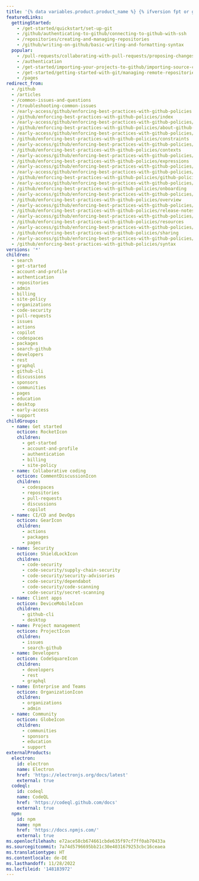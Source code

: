 ```yaml
---
title: '{% data variables.product.product_name %} {% ifversion fpt or ghec%}.com{% endif %} Hilfedokumentation'
featuredLinks:
  gettingStarted:
    - /get-started/quickstart/set-up-git
    - /github/authenticating-to-github/connecting-to-github-with-ssh
    - /repositories/creating-and-managing-repositories
    - /github/writing-on-github/basic-writing-and-formatting-syntax
  popular:
    - /pull-requests/collaborating-with-pull-requests/proposing-changes-to-your-work-with-pull-requests/about-pull-requests
    - /authentication
    - /get-started/importing-your-projects-to-github/importing-source-code-to-github/adding-locally-hosted-code-to-github
    - /get-started/getting-started-with-git/managing-remote-repositories
    - /pages
redirect_from:
  - /github
  - /articles
  - /common-issues-and-questions
  - /troubleshooting-common-issues
  - /early-access/github/enforcing-best-practices-with-github-policies
  - /github/enforcing-best-practices-with-github-policies/index
  - /early-access/github/enforcing-best-practices-with-github-policies/about-github-policies
  - /github/enforcing-best-practices-with-github-policies/about-github-policies
  - /early-access/github/enforcing-best-practices-with-github-policies/constraints
  - /github/enforcing-best-practices-with-github-policies/constraints
  - /early-access/github/enforcing-best-practices-with-github-policies/contexts
  - /github/enforcing-best-practices-with-github-policies/contexts
  - /early-access/github/enforcing-best-practices-with-github-policies/expressions
  - /github/enforcing-best-practices-with-github-policies/expressions
  - /early-access/github/enforcing-best-practices-with-github-policies/getting-started
  - /early-access/github/enforcing-best-practices-with-github-policies/github-policies-vision
  - /github/enforcing-best-practices-with-github-policies/github-policies-vision
  - /early-access/github/enforcing-best-practices-with-github-policies/onboarding
  - /github/enforcing-best-practices-with-github-policies/onboarding
  - /early-access/github/enforcing-best-practices-with-github-policies/overview
  - /github/enforcing-best-practices-with-github-policies/overview
  - /early-access/github/enforcing-best-practices-with-github-policies/release-notes
  - /github/enforcing-best-practices-with-github-policies/release-notes
  - /early-access/github/enforcing-best-practices-with-github-policies/resources
  - /github/enforcing-best-practices-with-github-policies/resources
  - /early-access/github/enforcing-best-practices-with-github-policies/sharing
  - /github/enforcing-best-practices-with-github-policies/sharing
  - /early-access/github/enforcing-best-practices-with-github-policies/syntax
  - /github/enforcing-best-practices-with-github-policies/syntax
versions: '*'
children:
  - search
  - get-started
  - account-and-profile
  - authentication
  - repositories
  - admin
  - billing
  - site-policy
  - organizations
  - code-security
  - pull-requests
  - issues
  - actions
  - copilot
  - codespaces
  - packages
  - search-github
  - developers
  - rest
  - graphql
  - github-cli
  - discussions
  - sponsors
  - communities
  - pages
  - education
  - desktop
  - early-access
  - support
childGroups:
  - name: Get started
    octicon: RocketIcon
    children:
      - get-started
      - account-and-profile
      - authentication
      - billing
      - site-policy
  - name: Collaborative coding
    octicon: CommentDiscussionIcon
    children:
      - codespaces
      - repositories
      - pull-requests
      - discussions
      - copilot
  - name: CI/CD and DevOps
    octicon: GearIcon
    children:
      - actions
      - packages
      - pages
  - name: Security
    octicon: ShieldLockIcon
    children:
      - code-security
      - code-security/supply-chain-security
      - code-security/security-advisories
      - code-security/dependabot
      - code-security/code-scanning
      - code-security/secret-scanning
  - name: Client apps
    octicon: DeviceMobileIcon
    children:
      - github-cli
      - desktop
  - name: Project management
    octicon: ProjectIcon
    children:
      - issues
      - search-github
  - name: Developers
    octicon: CodeSquareIcon
    children:
      - developers
      - rest
      - graphql
  - name: Enterprise and Teams
    octicon: OrganizationIcon
    children:
      - organizations
      - admin
  - name: Community
    octicon: GlobeIcon
    children:
      - communities
      - sponsors
      - education
      - support
externalProducts:
  electron:
    id: electron
    name: Electron
    href: 'https://electronjs.org/docs/latest'
    external: true
  codeql:
    id: codeql
    name: CodeQL
    href: 'https://codeql.github.com/docs'
    external: true
  npm:
    id: npm
    name: npm
    href: 'https://docs.npmjs.com/'
    external: true
ms.openlocfilehash: e72ace58cb674661cbde635f97cf7ff0ab70433a
ms.sourcegitcommit: 7a74d5796695bb21c30e4031679253cbc16ceaea
ms.translationtype: HT
ms.contentlocale: de-DE
ms.lasthandoff: 11/28/2022
ms.locfileid: '148183972'
---
```


